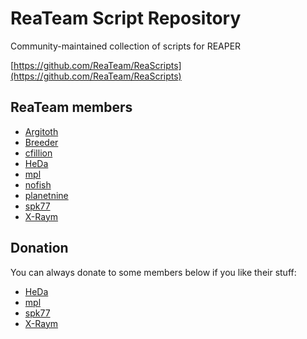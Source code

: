 # ReaTeam Script Repository

Community-maintained collection of scripts for REAPER

[https://github.com/ReaTeam/ReaScripts](https://github.com/ReaTeam/ReaScripts)

## ReaTeam members

- [Argitoth](http://forum.cockos.com/member.php?u=7973)
- [Breeder](http://forum.cockos.com/member.php?u=27094)
- [cfillion](http://forum.cockos.com/member.php?u=98780)
- [HeDa](http://forum.cockos.com/member.php?u=47822)
- [mpl](http://forum.cockos.com/member.php?u=70694)
- [nofish](http://forum.cockos.com/member.php?u=6870)
- [planetnine](http://forum.cockos.com/member.php?u=6549)
- [spk77](http://forum.cockos.com/member.php?u=49553)
- [X-Raym](http://forum.cockos.com/member.php?u=58284)

## Donation

You can always donate to some members below if you like their stuff:

- [HeDa](https://www.patreon.com/heda?ty=h)
- [mpl](https://www.paypal.me/donate2mpl)
- [spk77](https://www.paypal.com/cgi-bin/webscr?cmd=_donations&business=5NUK834ZGR5NU&lc=FI&item_name=SPK77%20scripts%20for%20REAPER&currency_code=EUR&bn=PP%2dDonationsBF%3abtn_donateCC_LG%2egif%3aNonHosted)
- [X-Raym](http://www.extremraym.com/en/donation/)
